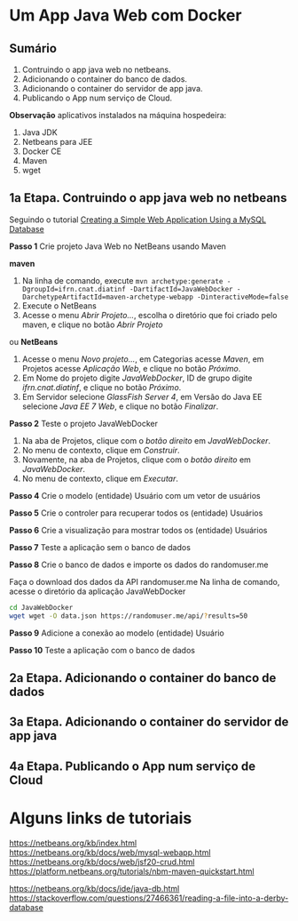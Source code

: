 # [](#header-1) Um App Java Web com Docker

## [](#header-2) Sumário

1. Contruindo o app java web no netbeans.
2. Adicionando o container do banco de dados.
3. Adicionando o container do servidor de app java.
4. Publicando o App num serviço de Cloud.

**Observação** aplicativos instalados na máquina hospedeira:
1. Java JDK
2. Netbeans para JEE
3. Docker CE
4. Maven
5. wget



## [](#header-2) 1a Etapa. Contruindo o app java web no netbeans

Seguindo o tutorial [Creating a Simple Web Application Using a MySQL Database](https://netbeans.org/kb/docs/web/mysql-webapp.html)

**Passo 1** Crie projeto Java Web no NetBeans usando Maven

**maven**
1. Na linha de comando, execute ```mvn archetype:generate -DgroupId=ifrn.cnat.diatinf -DartifactId=JavaWebDocker -DarchetypeArtifactId=maven-archetype-webapp -DinteractiveMode=false```
2. Execute o NetBeans
3. Acesse o menu _Abrir Projeto..._, escolha o diretório que foi criado pelo maven, e clique no botão _Abrir Projeto_

ou **NetBeans**
1. Acesse o menu _Novo projeto..._, em Categorias acesse _Maven_, em Projetos acesse _Aplicação Web_, e clique no botão _Próximo_.
2. Em Nome do projeto digite _JavaWebDocker_, ID de grupo digite _ifrn.cnat.diatinf_, e clique no botão _Próximo_.
3. Em Servidor selecione _GlassFish Server 4_, em Versão do Java EE selecione _Java EE 7 Web_, e clique no botão _Finalizar_.


**Passo 2** Teste o projeto JavaWebDocker

1. Na aba de Projetos, clique com o _botão direito_ em _JavaWebDocker_.
2. No menu de contexto, clique em _Construir_.
3. Novamente, na aba de Projetos, clique com o _botão direito_ em _JavaWebDocker_.
4. No menu de contexto, clique em _Executar_.



**Passo 4** Crie o modelo (entidade) Usuário com um vetor de usuários


**Passo 5** Crie o controler para recuperar todos os (entidade) Usuários


**Passo 6** Crie a visualização para mostrar todos os (entidade) Usuários


**Passo 7** Teste a aplicação sem o banco de dados


**Passo 8** Crie o banco de dados e importe os dados do randomuser.me

Faça o download dos dados da API randomuser.me
Na linha de comando, acesse o diretório da aplicação JavaWebDocker
```sh
cd JavaWebDocker
wget wget -O data.json https://randomuser.me/api/?results=50
```

**Passo 9** Adicione a conexão ao modelo (entidade) Usuário

**Passo 10** Teste a aplicação com o banco de dados


## [](#header-2) 2a Etapa. Adicionando o container do banco de dados


## [](#header-2) 3a Etapa. Adicionando o container do servidor de app java


## [](#header-2) 4a Etapa. Publicando o App num serviço de Cloud


# [](#header-1) Alguns links de tutoriais

https://netbeans.org/kb/index.html
https://netbeans.org/kb/docs/web/mysql-webapp.html
https://netbeans.org/kb/docs/web/jsf20-crud.html
https://platform.netbeans.org/tutorials/nbm-maven-quickstart.html

https://netbeans.org/kb/docs/ide/java-db.html
https://stackoverflow.com/questions/27466361/reading-a-file-into-a-derby-database